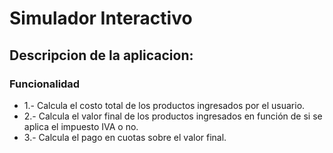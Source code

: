 # Simulador Interactivo

## Descripcion de la aplicacion:

### Funcionalidad

* 1.- Calcula el costo total de los productos ingresados por el usuario.
* 2.- Calcula el valor final de los productos ingresados en función de si se aplica el impuesto IVA o no.
* 3.- Calcula el pago en cuotas sobre el valor final.
